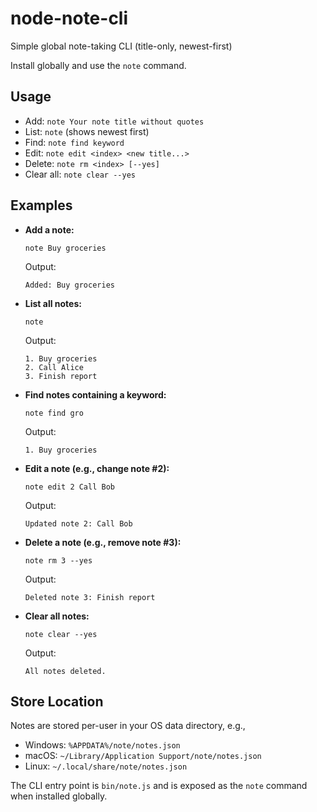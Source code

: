 # node-note-cli
Simple global note-taking CLI (title-only, newest-first)

Install globally and use the `note` command.

## Usage
- Add: `note Your note title without quotes`
- List: `note` (shows newest first)
- Find: `note find keyword`
- Edit: `note edit <index> <new title...>`
- Delete: `note rm <index> [--yes]`
- Clear all: `note clear --yes`

## Examples

- **Add a note:**
  ```
  note Buy groceries
  ```
  Output:
  ```
  Added: Buy groceries
  ```

- **List all notes:**
  ```
  note
  ```
  Output:
  ```
  1. Buy groceries
  2. Call Alice
  3. Finish report
  ```

- **Find notes containing a keyword:**
  ```
  note find gro
  ```
  Output:
  ```
  1. Buy groceries
  ```

- **Edit a note (e.g., change note #2):**
  ```
  note edit 2 Call Bob
  ```
  Output:
  ```
  Updated note 2: Call Bob
  ```

- **Delete a note (e.g., remove note #3):**
  ```
  note rm 3 --yes
  ```
  Output:
  ```
  Deleted note 3: Finish report
  ```

- **Clear all notes:**
  ```
  note clear --yes
  ```
  Output:
  ```
  All notes deleted.
  ```


## Store Location
Notes are stored per-user in your OS data directory, e.g.,
- Windows: `%APPDATA%/note/notes.json`
- macOS: `~/Library/Application Support/note/notes.json`
- Linux: `~/.local/share/note/notes.json`

The CLI entry point is `bin/note.js` and is exposed as the `note` command when installed globally.
